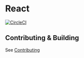 # React
[![CircleCI](https://circleci.com/gh/VolmitSoftware/React.svg?style=svg)](https://circleci.com/gh/VolmitSoftware/React)

## Contributing & Building
See [Contributing](https://github.com/VolmitSoftware/React/blob/master/CONTRIBUTING.md)
